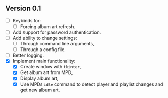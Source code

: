 ## Version 0.1

- [ ] Keybinds for:
	- [ ] Forcing album art refresh.
- [ ] Add support for password authentication.
- [ ] Add ability to change settings:
	- [ ] Through command line arguments,
	- [ ] Through a config file.
- [ ] Better logging.
- [x] Implement main functionality:
	- [x] Create window with `tkinter`,
	- [x] Get album art from MPD,
	- [x] Display album art,
	- [x] Use MPDs `idle` command to detect player and playlist changes
	and get new album art.
